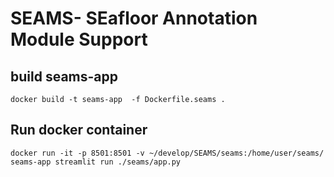 # SEAMS- SEafloor Annotation Module Support

## build seams-app

`docker build -t seams-app  -f Dockerfile.seams .`

## Run docker container

`docker run -it -p 8501:8501 -v ~/develop/SEAMS/seams:/home/user/seams/ seams-app streamlit run ./seams/app.py`
